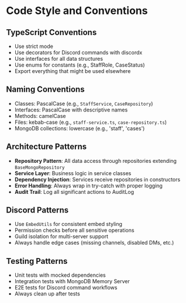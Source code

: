 # Code Style and Conventions

## TypeScript Conventions
- Use strict mode
- Use decorators for Discord commands with discordx
- Use interfaces for all data structures
- Use enums for constants (e.g., StaffRole, CaseStatus)
- Export everything that might be used elsewhere

## Naming Conventions
- Classes: PascalCase (e.g., `StaffService`, `CaseRepository`)
- Interfaces: PascalCase with descriptive names
- Methods: camelCase
- Files: kebab-case (e.g., `staff-service.ts`, `case-repository.ts`)
- MongoDB collections: lowercase (e.g., 'staff', 'cases')

## Architecture Patterns
- **Repository Pattern**: All data access through repositories extending `BaseMongoRepository`
- **Service Layer**: Business logic in service classes
- **Dependency Injection**: Services receive repositories in constructors
- **Error Handling**: Always wrap in try-catch with proper logging
- **Audit Trail**: Log all significant actions to AuditLog

## Discord Patterns
- Use `EmbedUtils` for consistent embed styling
- Permission checks before all sensitive operations
- Guild isolation for multi-server support
- Always handle edge cases (missing channels, disabled DMs, etc.)

## Testing Patterns
- Unit tests with mocked dependencies
- Integration tests with MongoDB Memory Server
- E2E tests for Discord command workflows
- Always clean up after tests